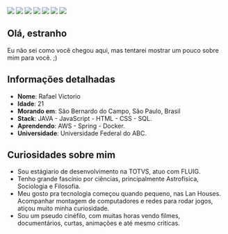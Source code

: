 <div>
    <a>
        <img src="https://img.shields.io/badge/Java-ED8B00?style=for-the-badge&logo=openjdk&logoColor=black">
     <img src="https://img.shields.io/badge/PostgreSQL-316192?style=for-the-badge&logo=postgresql&logoColor=white">
     <img src="https://img.shields.io/badge/Spring-6DB33F?style=for-the-badge&logo=spring&logoColor=white">
     <img src="https://img.shields.io/badge/IntelliJ_IDEA-000000.svg?style=for-the-badge&logo=intellij-idea&logoColor=white">
     <img src="https://img.shields.io/badge/JavaScript-323330?style=for-the-badge&logo=javascript&logoColor=F7DF1E">
     <img src="https://img.shields.io/badge/HTML5-E34F26?style=for-the-badge&logo=html5&logoColor=white">
     <img src="https://img.shields.io/badge/CSS3-1572B6?style=for-the-badge&logo=css3&logoColor=white">
    </a>
</div>


## Olá, estranho

Eu não sei como você chegou aqui, mas tentarei mostrar um pouco sobre mim para você. ;)


## Informações detalhadas

* **Nome**: Rafael Victorio 
* **Idade**: 21
* **Morando em**: São Bernardo do Campo, São Paulo, Brasil
* **Stack**: JAVA - JavaScript - HTML - CSS - SQL.
* **Aprendendo**: AWS - Spring - Docker.
* **Universidade**: Universidade Federal do ABC.
  
## Curiosidades sobre mim

* Sou estágiario de desenvolvimento na TOTVS, atuo com FLUIG.
* Tenho grande fascínio por ciências, principalmente Astrofísica, Sociologia e Filosofia.
* Meu gosto pra tecnologia começou quando pequeno, nas Lan Houses. Acompanhar montagem de computadores e redes para rodar jogos, atiçou muito minha curiosidade.
* Sou um pseudo cinéfilo, com muitas horas vendo filmes, documentários, curtas, animações e até mesmo critícas.
